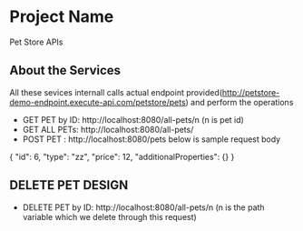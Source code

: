 # Project Name

Pet Store APIs

## About the Services

All these sevices internall calls actual endpoint provided(http://petstore-demo-endpoint.execute-api.com/petstore/pets) and perform the operations

* GET PET by ID: http://localhost:8080/all-pets/n (n is pet id)
* GET ALL PETs: http://localhost:8080/all-pets/
* POST PET : http://localhost:8080/pets below is sample request body

{
"id": 6,
"type": "zz",
"price": 12,
"additionalProperties": {}
}

## DELETE PET DESIGN

* DELETE PET by ID: http://localhost:8080/all-pets/n (n is the path variable which we delete through this request)